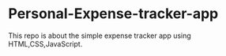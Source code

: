 # Personal-Expense-tracker-app
This repo is about the simple expense tracker app using HTML,CSS,JavaScript.
